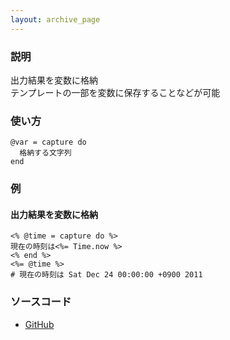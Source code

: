 ```yaml
---
layout: archive_page
---
```

### 説明
出力結果を変数に格納  
テンプレートの一部を変数に保存することなどが可能

### 使い方
    @var = capture do
      格納する文字列
    end

### 例
#### 出力結果を変数に格納
    <% @time = capture do %>
    現在の時刻は<%= Time.now %>
    <% end %>
    <%= @time %>
    # 現在の時刻は Sat Dec 24 00:00:00 +0900 2011

### ソースコード
* [GitHub](https://github.com/rails/rails/blob/ac30e389ecfa0e26e3d44c1eda8488ddf63b3ecc/actionview/lib/action_view/helpers/capture_helper.rb#L39)